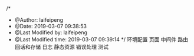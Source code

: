 /*
 * @Author: laifeipeng 
 * @Date: 2019-03-07 09:38:53 
 * @Last Modified by: laifeipeng
 * @Last Modified time: 2019-03-07 09:39:14
 */
环境配置
页面
中间件
路由
回话和存储
日志
静态资源
错误处理
测试
